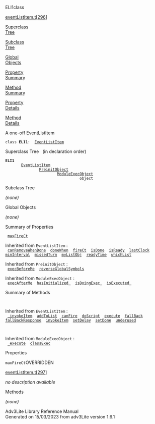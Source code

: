 ---
---
<span class="title">ELI1</span><span class="type">class</span>

[eventListItem.t](../file/eventListItem.t.html)\[[296](../source/eventListItem.t.html#296)\]

[Superclass  
Tree](#_SuperClassTree_)

[Subclass  
Tree](#_SubClassTree_)

[Global  
Objects](#_ObjectSummary_)

[Property  
Summary](#_PropSummary_)

[Method  
Summary](#_MethodSummary_)

[Property  
Details](#_Properties_)

[Method  
Details](#_Methods_)

<div class="fdesc">

A one-off EventListItem

`class `**`ELI1`**` :   `[`EventListItem`](../object/EventListItem.html)

</div>

<span id="_SuperClassTree_"></span>

<div class="mjhd">

<span class="hdln">Superclass Tree</span>   (in declaration order)

</div>

**`ELI1`**  
`         `[`EventListItem`](../object/EventListItem.html)  
`                 `[`PreinitObject`](../object/PreinitObject.html)  
`                         `[`ModuleExecObject`](../object/ModuleExecObject.html)  
`                                 object`  
<span id="_SubClassTree_"></span>

<div class="mjhd">

<span class="hdln">Subclass Tree</span>  

</div>

*(none)* <span id="_ObjectSummary_"></span>

<div class="mjhd">

<span class="hdln">Global Objects</span>  

</div>

*(none)* <span id="_PropSummary_"></span>

<div class="mjhd">

<span class="hdln">Summary of Properties</span>  

</div>

` `[`maxFireCt`](#maxFireCt)`  `

Inherited from `EventListItem` :  
` `[`canRemoveWhenDone`](../object/EventListItem.html#canRemoveWhenDone)`  `[`doneWhen`](../object/EventListItem.html#doneWhen)`  `[`fireCt`](../object/EventListItem.html#fireCt)`  `[`isDone`](../object/EventListItem.html#isDone)`  `[`isReady`](../object/EventListItem.html#isReady)`  `[`lastClock`](../object/EventListItem.html#lastClock)`  `[`minInterval`](../object/EventListItem.html#minInterval)`  `[`missedTurn`](../object/EventListItem.html#missedTurn)`  `[`myListObj`](../object/EventListItem.html#myListObj)`  `[`readyTime`](../object/EventListItem.html#readyTime)`  `[`whichList`](../object/EventListItem.html#whichList)`  `

Inherited from `PreinitObject` :  
` `[`execBeforeMe`](../object/PreinitObject.html#execBeforeMe)`  `[`reverseGlobalSymbols`](../object/PreinitObject.html#reverseGlobalSymbols)`  `

Inherited from `ModuleExecObject` :  
` `[`execAfterMe`](../object/ModuleExecObject.html#execAfterMe)`  `[`hasInitialized_`](../object/ModuleExecObject.html#hasInitialized_)`  `[`isDoingExec_`](../object/ModuleExecObject.html#isDoingExec_)`  `[`isExecuted_`](../object/ModuleExecObject.html#isExecuted_)`  `

<span id="_MethodSummary_"></span>

<div class="mjhd">

<span class="hdln">Summary of Methods</span>  

</div>

` `

Inherited from `EventListItem` :  
` `[`_invokeItem`](../object/EventListItem.html#_invokeItem)`  `[`addToList`](../object/EventListItem.html#addToList)`  `[`canFire`](../object/EventListItem.html#canFire)`  `[`doScript`](../object/EventListItem.html#doScript)`  `[`execute`](../object/EventListItem.html#execute)`  `[`fallBack`](../object/EventListItem.html#fallBack)`  `[`fallBackResponse`](../object/EventListItem.html#fallBackResponse)`  `[`invokeItem`](../object/EventListItem.html#invokeItem)`  `[`setDelay`](../object/EventListItem.html#setDelay)`  `[`setDone`](../object/EventListItem.html#setDone)`  `[`underused`](../object/EventListItem.html#underused)`  `

` `

Inherited from `ModuleExecObject` :  
` `[`_execute`](../object/ModuleExecObject.html#_execute)`  `[`classExec`](../object/ModuleExecObject.html#classExec)`  `

<span id="_Properties_"></span>

<div class="mjhd">

<span class="hdln">Properties</span>  

</div>

<span id="maxFireCt"></span>

`maxFireCt`<span class="rem">OVERRIDDEN</span>

[eventListItem.t](../file/eventListItem.t.html)\[[297](../source/eventListItem.t.html#297)\]

<div class="desc">

*no description available*

</div>

<span id="_Methods_"></span>

<div class="mjhd">

<span class="hdln">Methods</span>  

</div>

*(none)*

<div class="ftr">

Adv3Lite Library Reference Manual  
Generated on 15/03/2023 from adv3Lite version 1.6.1

</div>
